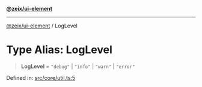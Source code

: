 [**@zeix/ui-element**](../README.md)

***

[@zeix/ui-element](../globals.md) / LogLevel

# Type Alias: LogLevel

> **LogLevel** = `"debug"` \| `"info"` \| `"warn"` \| `"error"`

Defined in: [src/core/util.ts:5](https://github.com/zeixcom/ui-element/blob/661f034749e9d67cfb1d46cbacb8c3372af8ed61/src/core/util.ts#L5)
